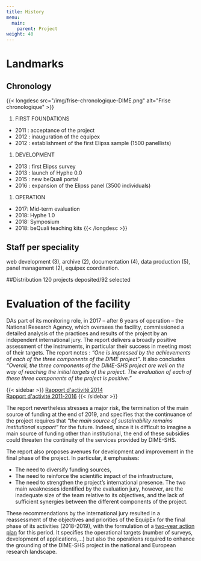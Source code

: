 ```yaml
---
title: History
menu:
  main:
    parent: Project
weight: 40
---
```

# Landmarks
## Chronology

{{< longdesc src="/img/frise-chronologique-DIME.png" alt="Frise chronologique" >}}
1. FIRST FOUNDATIONS
  - 2011 : acceptance of the project
  - 2012 : inauguration of the equipex
  - 2012 : establishment of the first Elipss sample (1500 panellists)
1. DEVELOPMENT
  - 2013 : first Elipss survey
  - 2013 : launch of Hyphe 0.0
  - 2015 : new beQuali portal
  - 2016 : expansion of the Elipss panel (3500 individuals)
1. OPERATION
  - 2017: Mid-term evaluation
  - 2018: Hyphe 1.0
  - 2018: Symposium
  - 2018: beQuali teaching kits
{{< /longdesc >}}

## Staff per speciality
web development (3), archive (2), documentation (4), data production (5), panel management (2), equipex coordination.

##Distribution
120 projects deposited/92 selected

# Evaluation of the facility

DAs part of its monitoring role, in 2017 – after 6 years of operation – the National Research Agency, which oversees the facility, commissioned a detailed analysis of the practices and results of the project by an independent international jury. The report delivers a broadly positive assessment of the instruments, in particular their success in meeting most of their targets. The report notes : _“One is impressed by the achievements of each of the three components of the DIME project”_. It also concludes _“Overall, the three components of the DIME-SHS project are well on the way of reaching the initial targets of the project. The evaluation of each of these three components of the project is positive.”_

{{< sidebar >}}
[Rapport d'activité 2014](/docs/DIME-SHS-BilanPerspectives2014.pdf)<br>
[Rapport d'activité 2011-2016](/docs/DIME-SHS-ScientificReport2016.pdf)
{{< /sidebar >}}

The report nevertheless stresses a major risk, the termination of the main source of funding at the end of 2019, and specifies that the continuance of the project requires that _“the main source of sustainability remains institutional support”_ for the future. Indeed, since it is difficult to imagine a main source of funding other than institutional, the end of these subsidies could threaten the continuity of the services provided by DIME-SHS.


The report also proposes avenues for development and improvement in the final phase of the project. In particular, it emphasises:
-	The need to diversify funding sources,
-	The need to reinforce the scientific impact of the infrastructure,
-	The need to strengthen the project’s international presence.
The two main weaknesses identified by the evaluation jury, however, are the inadequate size of the team relative to its objectives, and the lack of sufficient synergies between the different components of the project.

These recommendations by the international jury resulted in a reassessment of the objectives and priorities of the EquipEx for the final phase of its activities (2018-2019), with the formulation of a [two-year action plan](/docs/CDSP2018-EquipEx-PlanAction-final.pdf) for this period. It specifies the operational targets (number of surveys, development of applications,…) but also the operations required to enhance the grounding of the DIME-SHS project in the national and European research landscape.

[^1]: [Synthèse de l'évaluation de DIME-SHS dans le programme d’évaluation globale des Equipex](http://www.agence-nationale-recherche.fr/fileadmin/documents/2017/ANR-IA-Rapport-EQUIPEX-2016.pdf)
